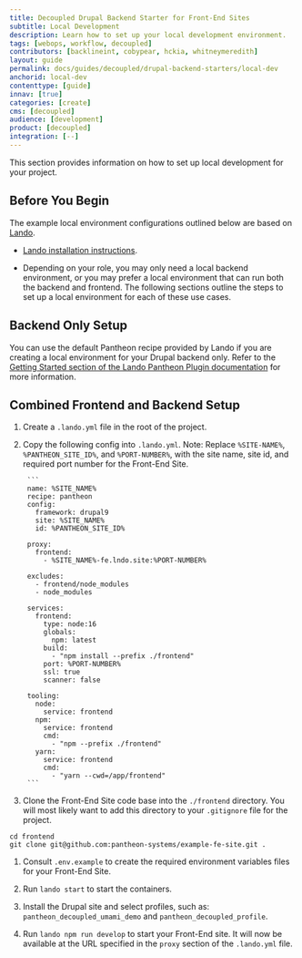 ```yaml
---
title: Decoupled Drupal Backend Starter for Front-End Sites
subtitle: Local Development
description: Learn how to set up your local development environment.
tags: [webops, workflow, decoupled]
contributors: [backlineint, cobypear, hckia, whitneymeredith]
layout: guide
permalink: docs/guides/decoupled/drupal-backend-starters/local-dev
anchorid: local-dev
contenttype: [guide]
innav: [true]
categories: [create]
cms: [decoupled]
audience: [development]
product: [decoupled]
integration: [--]
---
```


This section provides information on how to set up local development for your project.

## Before You Begin

The example local environment configurations outlined below are based on
[Lando](https://lando.dev/).

- [Lando installation instructions](https://docs.lando.dev/getting-started/installation.html).

- Depending on your role, you may only need a local backend environment, or you may prefer a local environment that can run both the backend and
frontend. The following sections outline the steps to set up a local
environment for each of these use cases.

## Backend Only Setup

You can use the default Pantheon recipe provided by Lando if you are creating a local environment for your Drupal backend only. Refer to the [Getting Started section of the Lando Pantheon Plugin documentation](https://docs.lando.dev/pantheon/getting-started.html) for more information.

## Combined Frontend and Backend Setup

1. Create a `.lando.yml` file in the root of the project.

1. Copy the following config into `.lando.yml`. Note: Replace `%SITE-NAME%`, `%PANTHEON_SITE_ID%`, and `%PORT-NUMBER%`, with the site name, site id, and required port number for the Front-End Site.

        ```
        name: %SITE_NAME%
        recipe: pantheon
        config:
          framework: drupal9
          site: %SITE_NAME%
          id: %PANTHEON_SITE_ID%

        proxy:
          frontend:
            - %SITE_NAME%-fe.lndo.site:%PORT-NUMBER%

        excludes:
          - frontend/node_modules
          - node_modules

        services:
          frontend:
            type: node:16
            globals:
              npm: latest
            build:
              - "npm install --prefix ./frontend"
            port: %PORT-NUMBER%
            ssl: true
            scanner: false

        tooling:
          node:
            service: frontend
          npm:
            service: frontend
            cmd:
              - "npm --prefix ./frontend"
          yarn:
            service: frontend
            cmd:
              - "yarn --cwd=/app/frontend"
        ```

1. Clone the Front-End Site code base into the `./frontend` directory. You will most likely want to add this directory to your `.gitignore` file for the
  project.
  ```
  cd frontend
  git clone git@github.com:pantheon-systems/example-fe-site.git .
  ```
1. Consult `.env.example` to create the required environment variables files for your Front-End Site.

1. Run `lando start` to start the containers.

1. Install the Drupal site and select profiles, such as:
  `pantheon_decoupled_umami_demo` and `pantheon_decoupled_profile`.

1. Run `lando npm run develop` to start your Front-End site. It will now be
  available at the URL specified in the `proxy` section of the `.lando.yml`
  file.